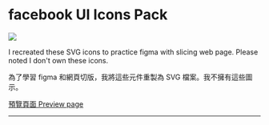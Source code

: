# facebook UI Icons Pack

![](https://i.imgur.com/wEff3ct.png)

I recreated these SVG icons to practice figma with slicing web page. Please noted I don't own these icons.

為了學習 figma 和網頁切版，我將這些元件重製為 SVG 檔案。我不擁有這些圖示。

[預覽頁面 Preview page](https://cybershota.github.io/facebook_UI_Icons_pack/preview)

---
